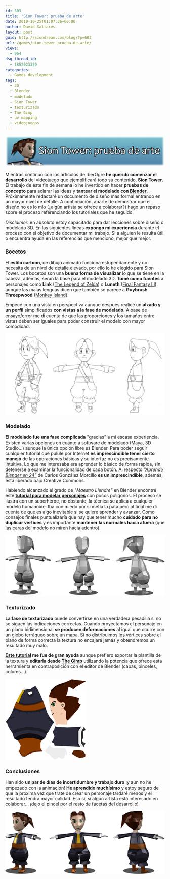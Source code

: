 ```yaml
---
id: 603
title: 'Sion Tower: prueba de arte'
date: 2010-10-25T01:07:36+00:00
author: David Saltares
layout: post
guid: http://siondream.com/blog/?p=603
url: /games/sion-tower-prueba-de-arte/
views:
  - 964
dsq_thread_id:
  - 1852023350
categories:
  - Games development
tags:
  - 3D
  - Blender
  - modelado
  - Sion Tower
  - texturizado
  - The Gimp
  - uv mapping
  - videojuegos
---
```


![prueba-de-arte.jpg](/img/wp/prueba-de-arte.jpg)

Mientras continúo con los artículos de IberOgre **he querido comenzar el desarrollo** del videojuego que ejemplificará todo su contenido, **Sion Tower**. El trabajo de este fin de semana lo he invertido en hacer **pruebas de concepto** para aclarar las ideas y **tantear el modelado con [Blender](http://www.blender.org/)**. Próximamente redactaré un documento de diseño más formal entrando en un mayor nivel de detalle. A continuación, aparte de demostrar que el diseño no es lo mío (¿algún artista se ofrece a colaborar?) hago un repaso sobre el proceso referenciando los tutoriales que he seguido.

*Disclaimer:* en absoluto estoy capacitado para dar lecciones sobre diseño o modelado 3D. En las siguientes líneas **expongo mi experiencia** durante el proceso con el objetivo de documentar mi trabajo. Si a alguien le resulta útil o encuentra ayuda en las referencias que menciono, mejor que mejor.

### Bocetos

El **estilo cartoon**, de dibujo animado funciona estupendamente y no necesita de un nivel de detalle elevado, por ello lo he elegido para Sion Tower. Los bocetos son una **buena forma de visualizar** lo que se tiene en la cabeza, además, serán la base para el modelado 3D. **Tomé como fuentes** a personajes como **Link** ([The Legend of Zelda](http://es.wikipedia.org/wiki/The_Legend_of_Zelda)) o **Luneth** ([Final Fantasy III](http://es.wikipedia.org/wiki/Monkey_Island)) aunque las malas lenguas dicen que también se parece a **Guybrush Threepwood** ([Monkey Island](http://es.wikipedia.org/wiki/Final_Fantasy_III)).

Empecé con una vista en perspectiva aunque después realicé un **alzado y un perfil** simplificados **con vistas a la fase de modelado**. A base de ensayo/error me di cuenta de que las proporciones y los tamaños entre vistas deben ser iguales para poder construir el modelo con mayor comodidad.

![bocetos.jpg](/img/wp/bocetos.jpg)

### Modelado

**El modelado fue una fase complicada** "gracias" a mi escasa experiencia. Existen varias opciones en cuanto a software de modelado (Maya, 3D Studio…) aunque la única opción libre es Blender. Para poder seguir cualquier tutorial que pulule por Internet **es imprescindible tener cierto manejo** de las operaciones básicas y su interfaz no es precisamente intuitiva. Lo que me interesaba era aprender lo básico de forma rápida, sin detenerse a examinar la funcionalidad de cada botón. Al respecto [*"Aprende Blender en 24"*](http://www.scribd.com/doc/13380350/aprende-blender-en-24-horas) de Carlos González Morcillo **es un imprescindible**, además, está liberado bajo Creative Commons.

Habiendo alcanzado el grado de *"Maestro Liendre"* en Blender encontré este [**tutorial para modelar personajes**](http://vimeo.com/1048354) con pocos polígonos. El proceso se ilustra con un superhéroe, no obstante, la técnica se aplica a cualquier modelo humanoide. Iba con miedo por si metía la pata pero al final me di cuenta de que es algo inevitable si se quiere aprender y avanzar. Como consejos finales puntualizaría que hay que tener mucho **cuidado para no duplicar vértices** y es importante **mantener las normales hacia afuera** (que las caras del modelo no miren hacia adentro).

![personaje-sin-text.jpg](/img/wp/personaje-sin-text.jpg)

### Texturizado

**La fase de texturizado** puede convertirse en una verdadera pesadilla si no se siguen las indicaciones correctas. Cuando proyectamos el personaje en un plano bidimensional **se producen deformaciones** al igual que ocurre con un globo terráqueo sobre un mapa. Si no distribuimos los vértices sobre el plano de forma correcta la textura no encajará jamás y obtendremos un resultado muy malo.

**[Este tutorial](http://www.foro3d.com/f216/preparing-a-model-low-poly-for-uv-mapping-76525.html) me fue de gran ayuda** aunque prefiero exportar la plantilla de la textura y **editarla desde [The Gimp](http://www.gimp.org/)** utilizando la potencia que ofrece esta herramienta en contraposición con el editor de Blender (capas, pinceles, colores…).

![personaje-text.png](/img/wp/personaje-text.png)

### Conclusiones

Han sido **un par de días de incertidumbre y trabajo duro** ¡y aún no he empezado con la animación! **He aprendido muchísimo** y estoy seguro de que la próxima vez que trate de crear un personaje tardaré menos y el resultado tendrá mayor calidad. Eso sí, si algún artista está interesado en colaborar… ¡dejo el pincel por el resto de facetas del desarrollo!

![personajes3d.png](/img/wp/personajes3d.png)